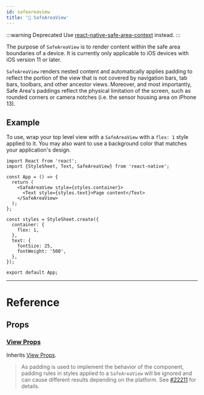 ```yaml
---
id: safeareaview
title: '🚧 SafeAreaView'
---
```


:::warning Deprecated
Use [react-native-safe-area-context](https://github.com/AppAndFlow/react-native-safe-area-context) instead.
:::

The purpose of `SafeAreaView` is to render content within the safe area boundaries of a device. It is currently only applicable to iOS devices with iOS version 11 or later.

`SafeAreaView` renders nested content and automatically applies padding to reflect the portion of the view that is not covered by navigation bars, tab bars, toolbars, and other ancestor views. Moreover, and most importantly, Safe Area's paddings reflect the physical limitation of the screen, such as rounded corners or camera notches (i.e. the sensor housing area on iPhone 13).

## Example

To use, wrap your top level view with a `SafeAreaView` with a `flex: 1` style applied to it. You may also want to use a background color that matches your application's design.

```SnackPlayer name=SafeAreaView&supportedPlatforms=ios
import React from 'react';
import {StyleSheet, Text, SafeAreaView} from 'react-native';

const App = () => {
  return (
    <SafeAreaView style={styles.container}>
      <Text style={styles.text}>Page content</Text>
    </SafeAreaView>
  );
};

const styles = StyleSheet.create({
  container: {
    flex: 1,
  },
  text: {
    fontSize: 25,
    fontWeight: '500',
  },
});

export default App;
```

---

# Reference

## Props

### [View Props](view.md#props)

Inherits [View Props](view.md#props).

> As padding is used to implement the behavior of the component, padding rules in styles applied to a `SafeAreaView` will be ignored and can cause different results depending on the platform. See [#22211](https://github.com/facebook/react-native/issues/22211) for details.
